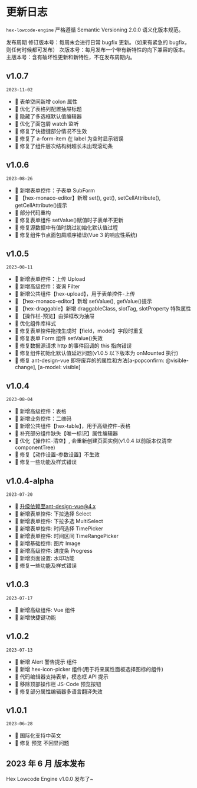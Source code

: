 # 更新日志

`hex-lowcode-engine` 严格遵循 Semantic Versioning 2.0.0 语义化版本规范。

发布周期
修订版本号：每周末会进行日常 bugfix 更新。（如果有紧急的 bugfix，则任何时候都可发布）
次版本号：每月发布一个带有新特性的向下兼容的版本。
主版本号：含有破坏性更新和新特性，不在发布周期内。

## v1.0.7

`2023-11-02`

- 🌟 表单空间新增 colon 属性
- 🌟 优化了表格列配置抽屉标题
- 🌟 隐藏了多选框默认值编辑器
- 🌟 优化了面包屑 watch 监听
- 🐞 修复了快捷键部分情况不生效
- 🐞 修复了 a-form-item 在 label 为空时显示错误
- 🐞 修复了组件层次结构树超长未出现滚动条

## v1.0.6

`2023-08-26`

- 🌟 新增表单控件：子表单 SubForm
- 🌟 【hex-monaco-editor】新增 set(), get(), setCellAttribute(), getCellAttribute()提示
- 🌟 部分代码重构
- 🐞 修复表单组件 setValue()赋值时子表单不更新
- 🐞 修复源数据中有值时跳过初始化默认值过程
- 🐞 修复组件节点面包屑顺序错误(Vue 3 的响应性系统)

## v1.0.5

`2023-08-11`

- 🌟 新增表单控件：上传 Upload
- 🌟 新增高级控件：查询 Filter
- 🌟 新增公共组件【hex-upload】，用于表单控件-上传
- 🌟 【hex-monaco-editor】新增 setValue(), getValue()提示
- 🌟 【hex-draggable】新增 draggableClass, slotTag, slotProperty 特殊属性
- 🌟 【操作栏-预览】由弹框改为抽屉
- 🌟 优化组件库样式
- 🐞 修复表单控件拖拽生成时【field，model】字段时重复
- 🐞 修复表单 Form 组件 setValue()失效
- 🐞 修复数据源请求 http 的事件回调的 this 指向错误
- 🐞 修复组件初始化默认值延迟问题(v1.0.5 以下版本为 onMounted 执行)
- 🐞 修复 ant-design-vue 即将废弃的的属性和方法[a-popconfirm: @visible-change], [a-model: visible]

## v1.0.4

`2023-08-04`

- 🌟 新增高级控件：表格
- 🌟 新增业务控件：二维码
- 🌟 新增公共组件【hex-table】，用于高级控件-表格
- 🐞 补充部分组件缺失【唯一标识】属性编辑器
- 🐞 优化【操作栏-清空】, 会重新创建页面实例(v1.0.4 以前版本仅清空 componentTree)
- 🐞 修复【动作设置-参数设置】不生效
- 🐞 修复一些功能及样式错误

## v1.0.4-alpha

`2023-07-20`

- 🌟 升级依赖至ant-design-vue@4.x
- 🌟 新增表单控件: 下拉选择 Select
- 🌟 新增表单控件: 下拉多选 MultiSelect
- 🌟 新增表单控件: 时间选择 TimePicker
- 🌟 新增表单控件: 时间区间 TimeRangePicker
- 🌟 新增基础控件: 图片 Image
- 🌟 新增高级控件: 进度条 Progress
- 🌟 新增页面设置: 水印功能
- 🐞 修复一些功能及样式错误

## v1.0.3

`2023-07-17`

- 🌟 新增高级组件: Vue 组件
- 🌟 新增快捷键功能

## v1.0.2

`2023-07-13`

- 🌟 新增 Alert 警告提示 组件
- 🌟 新增 hex-icon-picker 组件(用于将来属性面板选择图标的组件)
- 🌟 代码编辑器支持表单，模态框 API 提示
- 🌟 移除顶部操作栏 JS-Code 预览按钮
- 🐞 修复部分属性编辑器多语言翻译失效

## v1.0.1

`2023-06-28`

- 🌟 国际化支持中英文
- 🐞 修复 预览 不回显问题

## 2023 年 6 月 版本发布

Hex Lowcode Engine v1.0.0 发布了~
